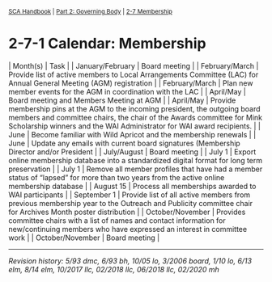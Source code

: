 <sup>[SCA Handbook](/sca-handbook/index.html) | [Part 2: Governing Body](../02_governing_body/index.html) | [2-7 Membership](../02_governing_body/02-07_membership.html)</sup> 

# 2-7-1 Calendar: Membership

| Month(s) | Task |
| January/February | Board meeting |
| February/March | Provide list of active members to Local Arrangements Committee (LAC) for Annual General Meeting (AGM) registration |
| February/March | Plan new member events for the AGM in coordination with the LAC |
| April/May | Board meeting and Members Meeting at AGM |
| April/May | Provide membership pins at the AGM to the incoming president, the outgoing board members and committee chairs, the chair of the Awards committee for Mink Scholarship winners and the WAI Administrator for WAI award recipients. |
| June | Become familiar with Wild Apricot and the membership renewals |
| June | Update any emails with current board signatures (Membership Director and/or President |
| July/August | Board meeting |
| July 1 | Export online membership database into a standardized digital format for long term preservation |
| July 1 | Remove all member profiles that have had a member status of “lapsed” for more than two years from the active online membership database |
| August 15 | Process all memberships awarded to WAI participants |
| September 1 | Provide list of all active members from previous membership year to the Outreach and Publicity committee chair for Archives Month poster distribution |
| October/November | Provides committee chairs with a list of names and contact information for new/continuing members who have expressed an interest in committee work |
| October/November | Board meeting |

***

_Revision history: 5/93 dmc, 6/93 bh, 10/05 lo, 3/2006 board, 1/10 lo, 6/13 elm, 8/14 elm, 10/2017 llc, 02/2018 llc, 06/2018 llc, 02/2020 mh_
